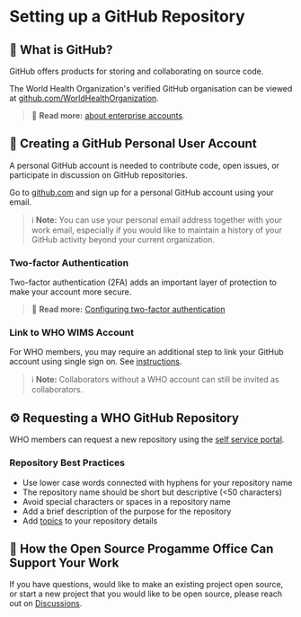 # Setting up a GitHub Repository

## 🤔 What is GitHub?

GitHub offers products for storing and collaborating on source code.

The World Health Organization's verified GitHub organisation can be viewed at [github.com/WorldHealthOrganization](https://github.com/WorldHealthOrganization).

> 📖 **Read more:** [about enterprise accounts](https://docs.github.com/en/enterprise-cloud@latest/admin/overview/about-enterprise-accounts).

## 👤 Creating a GitHub Personal User Account

A personal GitHub account is needed to contribute code, open issues, or participate in discussion on GitHub repositories. 

Go to [github.com](https://github.com/) and sign up for a personal GitHub account using your email.

> ℹ **Note:** You can use your personal email address together with your work email, especially if you would like to maintain a history of your GitHub activity beyond your current organization.

### Two-factor Authentication

Two-factor authentication (2FA) adds an important layer of protection to make your account more secure.

> 📖 **Read more:** [Configuring two-factor authentication](https://docs.github.com/en/authentication/securing-your-account-with-two-factor-authentication-2fa/configuring-two-factor-authentication)

### Link to WHO WIMS Account

For WHO members, you may require an additional step to link your GitHub account using single sign on. See [instructions](https://extranet.who.int/confluence/display/github/GitHub+Standards).

> ℹ **Note:** Collaborators without a WHO account can still be invited as collaborators.

## ⚙ Requesting a WHO GitHub Repository

WHO members can request a new repository using the [self service portal](https://who.service-now.com/self_service?id=sc_cat_item&sys_id=87bc6f40db1c9090a10ba7c748961988).

### Repository Best Practices

- Use lower case words connected with hyphens for your repository name
- The repository name should be short but descriptive (<50 characters)
- Avoid special characters or spaces in a repository name
- Add a brief description of the purpose for the repository
- Add [topics](https://github.blog/2017-01-31-introducing-topics/) to your repository details

## 💬 How the Open Source Progamme Office Can Support Your Work

If you have questions, would like to make an existing project open source, or start a new project that you would like to be open source, please reach out on [Discussions](https://github.com/WorldHealthOrganization/open-source-communication-channel/discussions).